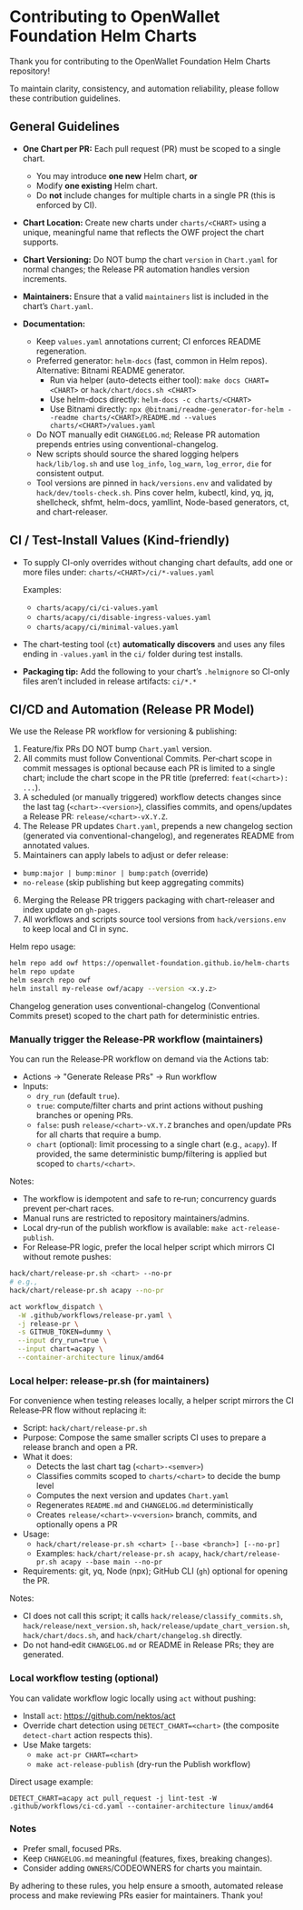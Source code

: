 # Contributing to OpenWallet Foundation Helm Charts

Thank you for contributing to the OpenWallet Foundation Helm Charts repository!

To maintain clarity, consistency, and automation reliability, please follow these contribution guidelines.

## General Guidelines

- **One Chart per PR:** Each pull request (PR) must be scoped to a single chart.
  - You may introduce **one new** Helm chart, **or**
  - Modify **one existing** Helm chart.
  - Do **not** include changes for multiple charts in a single PR (this is enforced by CI).

- **Chart Location:** Create new charts under `charts/<CHART>` using a unique, meaningful name that reflects the OWF project the chart supports.

- **Chart Versioning:** Do NOT bump the chart `version` in `Chart.yaml` for normal changes; the Release PR automation handles version increments.

- **Maintainers:** Ensure that a valid `maintainers` list is included in the chart’s `Chart.yaml`.

- **Documentation:**
  - Keep `values.yaml` annotations current; CI enforces README regeneration.
  - Preferred generator: `helm-docs` (fast, common in Helm repos). Alternative: Bitnami README generator.
    - Run via helper (auto-detects either tool): `make docs CHART=<CHART>` or `hack/chart/docs.sh <CHART>`
    - Use helm-docs directly: `helm-docs -c charts/<CHART>`
    - Use Bitnami directly: `npx @bitnami/readme-generator-for-helm --readme charts/<CHART>/README.md --values charts/<CHART>/values.yaml`
  - Do NOT manually edit `CHANGELOG.md`; Release PR automation prepends entries using conventional-changelog.
  - New scripts should source the shared logging helpers `hack/lib/log.sh` and use `log_info`, `log_warn`, `log_error`, `die` for consistent output.
  - Tool versions are pinned in `hack/versions.env` and validated by `hack/dev/tools-check.sh`. Pins cover helm, kubectl, kind, yq, jq, shellcheck, shfmt, helm-docs, yamllint, Node-based generators, ct, and chart-releaser.

## CI / Test-Install Values (Kind-friendly)

- To supply CI-only overrides without changing chart defaults, add one or more files under:
`charts/<CHART>/ci/*-values.yaml`

  Examples:
  - `charts/acapy/ci/ci-values.yaml`
  - `charts/acapy/ci/disable-ingress-values.yaml`
  - `charts/acapy/ci/minimal-values.yaml`

- The chart-testing tool (`ct`) **automatically discovers** and uses any files ending in `-values.yaml` in the `ci/` folder during test installs.

- **Packaging tip:** Add the following to your chart’s `.helmignore` so CI-only files aren’t included in release artifacts: `ci/*.*`


## CI/CD and Automation (Release PR Model)

We use the Release PR workflow for versioning & publishing:

1. Feature/fix PRs DO NOT bump `Chart.yaml` version.
2. All commits must follow Conventional Commits. Per‑chart scope in commit messages is optional because each PR is limited to a single chart; include the chart scope in the PR title (preferred: `feat(<chart>): ...`).
3. A scheduled (or manually triggered) workflow detects changes since the last tag (`<chart>-<version>`), classifies commits, and opens/updates a Release PR: `release/<chart>-vX.Y.Z`.
4. The Release PR updates `Chart.yaml`, prepends a new changelog section (generated via conventional-changelog), and regenerates README from annotated values.
5. Maintainers can apply labels to adjust or defer release:

- `bump:major | bump:minor | bump:patch` (override)
- `no-release` (skip publishing but keep aggregating commits)

6. Merging the Release PR triggers packaging with chart-releaser and index update on `gh-pages`.
7. All workflows and scripts source tool versions from `hack/versions.env` to keep local and CI in sync.

Helm repo usage:

```bash
helm repo add owf https://openwallet-foundation.github.io/helm-charts
helm repo update
helm search repo owf
helm install my-release owf/acapy --version <x.y.z>
```

Changelog generation uses conventional-changelog (Conventional Commits preset) scoped to the chart path for deterministic entries.

### Manually trigger the Release‑PR workflow (maintainers)

You can run the Release‑PR workflow on demand via the Actions tab:

- Actions → "Generate Release PRs" → Run workflow
- Inputs:
  - `dry_run` (default `true`).
  - `true`: compute/filter charts and print actions without pushing branches or opening PRs.
  - `false`: push `release/<chart>-vX.Y.Z` branches and open/update PRs for all charts that require a bump.
  - `chart` (optional): limit processing to a single chart (e.g., `acapy`). If provided, the same deterministic bump/filtering is applied but scoped to `charts/<chart>`.

Notes:
- The workflow is idempotent and safe to re‑run; concurrency guards prevent per‑chart races.
- Manual runs are restricted to repository maintainers/admins.
- Local dry‑run of the publish workflow is available: `make act-release-publish`.
- For Release‑PR logic, prefer the local helper script which mirrors CI without remote pushes:

```bash
hack/chart/release-pr.sh <chart> --no-pr
# e.g.,
hack/chart/release-pr.sh acapy --no-pr
```

```bash
act workflow_dispatch \
  -W .github/workflows/release-pr.yaml \
  -j release-pr \
  -s GITHUB_TOKEN=dummy \
  --input dry_run=true \
  --input chart=acapy \
  --container-architecture linux/amd64
```

### Local helper: release-pr.sh (for maintainers)

For convenience when testing releases locally, a helper script mirrors the CI Release‑PR flow without replacing it:

- Script: `hack/chart/release-pr.sh`
- Purpose: Compose the same smaller scripts CI uses to prepare a release branch and open a PR.
- What it does:
  - Detects the last chart tag (`<chart>-<semver>`)
  - Classifies commits scoped to `charts/<chart>` to decide the bump level
  - Computes the next version and updates `Chart.yaml`
  - Regenerates `README.md` and `CHANGELOG.md` deterministically
  - Creates `release/<chart>-v<version>` branch, commits, and optionally opens a PR
- Usage:
  - `hack/chart/release-pr.sh <chart> [--base <branch>] [--no-pr]`
  - Examples: `hack/chart/release-pr.sh acapy`, `hack/chart/release-pr.sh acapy --base main --no-pr`
- Requirements: git, yq, Node (npx); GitHub CLI (`gh`) optional for opening the PR.

Notes:
- CI does not call this script; it calls `hack/release/classify_commits.sh`, `hack/release/next_version.sh`, `hack/release/update_chart_version.sh`, `hack/chart/docs.sh`, and `hack/chart/changelog.sh` directly.
- Do not hand‑edit `CHANGELOG.md` or README in Release PRs; they are generated.

### Local workflow testing (optional)

You can validate workflow logic locally using `act` without pushing:

- Install `act`: https://github.com/nektos/act
- Override chart detection using `DETECT_CHART=<chart>` (the composite `detect-chart` action respects this).
- Use Make targets:
  - `make act-pr CHART=<chart>`
  - `make act-release-publish` (dry-run the Publish workflow)

Direct usage example:

```
DETECT_CHART=acapy act pull_request -j lint-test -W .github/workflows/ci-cd.yaml --container-architecture linux/amd64
```

### Notes
- Prefer small, focused PRs.
- Keep `CHANGELOG.md` meaningful (features, fixes, breaking changes).
- Consider adding `OWNERS`/CODEOWNERS for charts you maintain.

By adhering to these rules, you help ensure a smooth, automated release process and make reviewing PRs easier for maintainers. Thank you!
